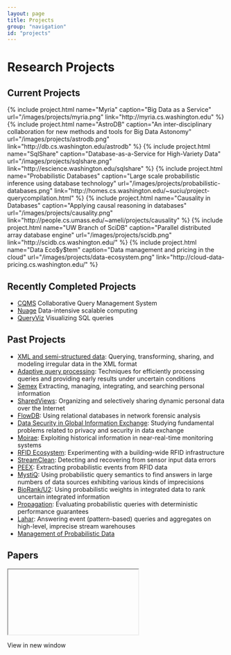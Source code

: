 ```yaml
---
layout: page
title: Projects
group: "navigation"
id: "projects"
---
```


<link rel="stylesheet" href="css/projects.css">

# Research Projects

## Current Projects

<div class="current-projects flex-container">
{% include project.html name="Myria" caption="Big Data as a Service" url="/images/projects/myria.png" link="http://myria.cs.washington.edu" %}
{% include project.html name="AstroDB" caption="An inter-disciplinary collaboration for new methods and tools for Big Data Astonomy" url="/images/projects/astrodb.png" link="http://db.cs.washington.edu/astrodb" %}
{% include project.html name="SqlShare" caption="Database-as-a-Service for High-Variety Data" url="/images/projects/sqlshare.png" link="http://escience.washington.edu/sqlshare" %}
{% include project.html name="Probabilistic Databases" caption="Large scale probabilistic inference using database technology" url="/images/projects/probabilistic-databases.png" link="http://homes.cs.washington.edu/~suciu/project-querycompilation.html" %}
{% include project.html name="Causality in Databases" caption="Applying causal reasoning in databases" url="/images/projects/causality.png" link="http://people.cs.umass.edu/~ameli/projects/causality" %}
{% include project.html name="UW Branch of SciDB" caption="Parallel distributed array database engine" url="/images/projects/scidb.png" link="http://scidb.cs.washington.edu/" %}
{% include project.html name="Data Eco$y$tem" caption="Data management and pricing in the cloud" url="/images/projects/data-ecosystem.png" link="http://cloud-data-pricing.cs.washington.edu/" %}
</div>

## Recently Completed Projects

* [CQMS](http://cqms.cs.washington.edu/CQMS.html) Collaborative Query Management System
* [Nuage](http://db.cs.washington.edu/nuage/) Data-intensive scalable computing
* [QueryViz](http://queryviz.com) Visualizing SQL queries

## Past Projects

* [XML and semi-structured data](http://db.cs.washington.edu/xml.html): Querying, transforming, sharing, and modeling irregular data in the XML format
* [Adaptive query processing](http://db.cs.washington.edu/adaptive.html): Techniques for efficiently processing queries and providing early results under uncertain conditions
* [Semex](http://db.cs.washington.edu/semex/semex.html) Extracting, managing, integrating, and searching personal information
* [SharedViews](http://db.cs.washington.edu/sharedviews/sharedviews.html): Organizing and selectively sharing dynamic personal data over the Internet
* [FlowDB](http://db.cs.washington.edu/nids/ovmi.html): Using relational databases in network forensic analysis
* [Data Security in Global Information Exchange](http://www.cs.washington.edu/homes/suciu/project-security.html): Studying fundamental problems related to privacy and security in data exchange
* [Moirae](http://db.cs.washington.edu/moirae/): Exploiting historical information in near-real-time monitoring systems
* [RFID Ecosystem](http://rfid.cs.washington.edu/): Experimenting with a building-wide RFID infrastructure
* [StreamClean](http://db.cs.washington.edu/streamclean/): Detecting and recovering from sensor input data errors
* [PEEX](http://db.cs.washington.edu/peex/): Extracting probabilistic events from RFID data
* [MystiQ](http://www.cs.washington.edu/homes/suciu/project-mystiq.html): Using probabilistic query semantics to find answers in large numbers of data sources exhibiting various kinds of imprecisions
* [BioRank/U2](http://biomediator.org/): Using probabilistic weights in integrated data to rank uncertain integrated information
* [Propagation](http://db.cs.washington.edu/propagation/): Evaluating probabilistic queries with deterministic performance guarantees
* [Lahar](http://lahar.cs.washington.edu/): Answering event (pattern-based) queries and aggregates on high-level, imprecise stream warehouses
* [Management of Probabilistic Data](http://www.cs.washington.edu/homes/suciu/project-probDB.html)

## Papers

<iframe id="papers" src=""></iframe>
<p><a id="author-popout" target="_blank">View in new window</a></p>

<script type="text/javascript" src="https://ajax.googleapis.com/ajax/libs/jquery/2.1.0/jquery.min.js"></script>
<script type="text/javascript">
var people_url = 'people.html';
var dblp_selector = '.person a:not([id=""])';
var dblp_url = 'http://www.dblp.org/search/index.php#query=';

function extract_authors(html) {
	return $(dblp_selector, html).map(function(i, name) { return 'author:' + $(name).attr('id') })
                                 .get()
		                         .join('|');
}

$(function() {
	$.ajax({
		url: people_url,
		async: true,
		dataType: 'html',
		error: function() { $('#papers').hide() },
		success: function(html) {
			authors = extract_authors(html);
			if(location.protocol != 'https:')
				$('#papers').show().attr('src', dblp_url + authors);
			$('#author-popout').show().attr('href', dblp_url + authors);
		}
	});
});
</script>